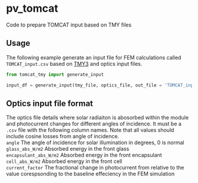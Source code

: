 # pv_tomcat
Code to prepare TOMCAT input based on TMY files

## Usage

The following example generate an input file for FEM calculations called `TOMCAT_input.csv` based on [TMY3](https://www.nrel.gov/docs/fy08osti/43156.pdf) and optics input files.

```python
from tomcat_tmy import generate_input

input_df = generate_input(tmy_file, optics_file, out_file = 'TOMCAT_input.csv')
```

## Optics input file format

The optics file details where solar radiaiton is abosorbed within the module and photocurrent changes for different angles of incidence. It must be a `.csv` file with the following column names. Note that all values should include cosine losses from angle of incidence.  
`angle` The angle of incidence for solar illumination in degrees, 0 is normal  
`glass_abs_W/m2` Absorbed energy in the front glass  
`encapsulant_abs_W/m2` Absorbed energy in the front encapsulant  
`cell_abs_W/m2` Absorbed energy in the front cell  
`current_factor` The fractional change in photocurrent from relative to the value corespsonding to the baseline effeciency in the FEM simulation
